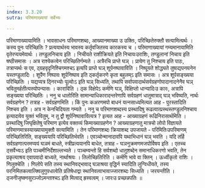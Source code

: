 ```yaml
---
index: 3.3.20
sutra: परिमाणाख्यायां सर्वेभ्यः

---
```

 परिमाणाख्यायामिति । भावसाधनः परिमाणशब्दः, आख्यानमाख्या उ उक्तिः, परिच्छितेरुक्तौ सत्यामित्यर्थः । कस्य पुनः परिच्छितिः ? प्रत्ययार्थस्य भावस्य कर्तृवजितस्य कारकस्य च । परिमाणाख्यायां गम्यमानायामिति वृतेरप्ययमेवार्थः । तण्डुलनिचाय इति । निचीयते राशीक्रियते इति निचायःउराशिः, तण्डुलानां निचाय इति षष्ठीसमासः । अत्र राश्येकत्वेन परिच्छितिर्गम्यते । अत्रैरचि प्राप्ते घञ् । प्रायेण तु निश्चाय इति पाठः, तत्राप्यर्थः स एव, ठ्ग्रहवृदृनिश्चिगमश्चऽ इत्यपि प्राप्ते घञ् शूर्पनष्पावाविति । निष्पूयते शोद्ध्यते तुषाद्यपनयनेन यस्तण्डुलादिः । शूर्पेण निष्पावः शूर्पनिष्पाव इति ठ्कर्तृकरणे कृता बहुलम्ऽ इति समासः । अत्र शूर्पसङ्ख्यया परिच्छितिः । यद्यप्यत्र ठ्निरभ्योः पूल्वोःऽ इति घञ् सिध्यति, तथापि सर्वापवादार्थसर्वग्रहणोपादानादनेनैव घञ् भवितुमर्हतीत्यस्योपन्यासः । काराविति । ठ्क विक्षेपेऽ कर्मणि घञ्, विक्षिप्तो धान्यादिःउ कारः, अत्रापि सङ्ख्यया परिच्छितिः । ननु च धातोरिति सामान्याधिकारादन्तरेणापि सर्वग्रहणं धातुमात्राद् घञ् भविष्यति, नार्थः सर्वग्रहणेन ? तत्राह - सर्वग्रहणमिति । किं पुनः कअरणमपो बाधनं यत्नसाध्यमित्यत आह - पुरस्तादिति निश्चय इति । अत्र न केनचिदियता गम्यते । ननु च परिमाणशब्दस्य प्रस्थादिषु रूढत्वात्प्रस्थस्तण्डुलनिश्चाय इत्यादावेव युक्तं भवितुम्, न तु द्वौ शूर्पनिष्पावावित्यत्र ? इत्यत आह - आख्याग्रहणं रूढिनिरासार्थमिति । प्रस्थादिषु जिघृक्षितेषु परिमाण इत्येव वक्तव्यं किमाख्याग्रहणेन ? आख्याग्रहणातु मात्रचो लोपो विज्ञायते परिमाणमात्रस्याख्यायामुक्तौ सत्यामिति । तेन परिमाणशब्दः क्रियाशब्द उपजायते - परिमितिःउपरिमाणम् परिच्छितिरिति, सङ्ख्ययापि परिच्छितिर्भवति । एवञ्चोन्मानादावपि यथाभिधानं घञ् भवति । यदि तर्हि सर्वग्रहणात्परमप्ययं घञमं बाधते, स्त्रीप्रत्ययानपि बाधेत, तत्राह - घञनुक्रमणमजपोर्विषय इति । एतच्च ठ्सर्वेभ्यःऽ इति पञ्चमीनिर्देशाल्लभ्यते । पञ्चम्यन्तो हि सर्वशब्दो धातुशब्देन समानाधिकरणो भवति, तेन प्रकृत्याश्रय एवापवादो बाध्यते, नार्थाश्रयः । तिलोच्छितिरिति । कर्मणि भावे वा क्तिन् । ऊर्ध्वीकृतो राशिः । णिलुक्चेति । णिलोपे सति तस्य स्थानिवद्भावाद् घञाश्रया वृद्धिर्न स्यादिति लुग्विधीयते, तस्य परनिमितकत्वात्क्विलुगुपधात्वेति प्रतिषेधाद्वा स्थानिवत्वाभावाज्जारशब्दः सिध्यति । जरयन्तीति । ठ्जनीजृष्क्नसुरञ्जोऽमन्ताश्चऽ इति मित्वाद् ह्रस्वत्वम् । जारःउ प्रच्छन्नपतिः ॥